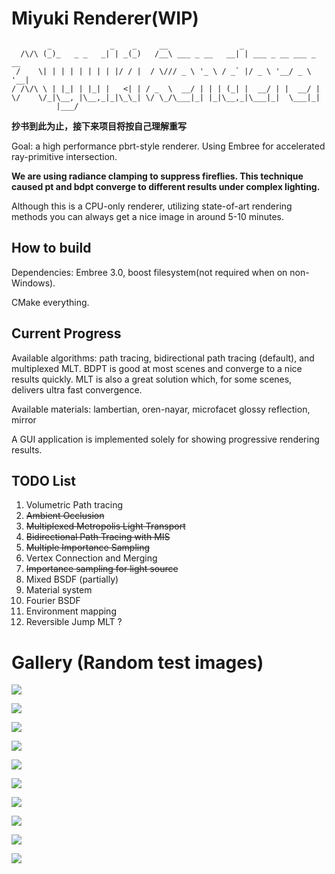 

# Miyuki Renderer(WIP)

```
        _             _    _     __                _
  /\/\ (_)_   _ _   _| | _(_)   /__\ ___ _ __   __| | ___ _ __ ___ _ __
 /    \| | | | | | | | |/ / |  / \/// _ \ '_ \ / _` |/ _ \ '__/ _ \ '__|
/ /\/\ \ | |_| | |_| |   <| | / _  \  __/ | | | (_| |  __/ | |  __/ |
\/    \/_|\__, |\__,_|_|\_\_| \/ \_/\___|_| |_|\__,_|\___|_|  \___|_|
          |___/
```
<b>抄书到此为止，接下来项目将按自己理解重写</b>

Goal: a high performance pbrt-style renderer. Using Embree for accelerated ray-primitive intersection.

<b>We are using radiance clamping to suppress fireflies. This technique caused pt and bdpt converge to different results under complex lighting.</b>

Although this is a CPU-only renderer, utilizing state-of-art rendering methods you can always get a nice image in around 5-10 minutes.

## How to build

Dependencies: Embree 3.0, boost filesystem(not required when on non-Windows).

CMake everything.

## Current Progress 

Available algorithms: path tracing, bidirectional path tracing (default),  and multiplexed MLT. BDPT is good at most scenes and converge to a nice results quickly. MLT is also a great solution which, for some scenes, delivers ultra fast convergence.

Available materials: lambertian, oren-nayar, microfacet glossy reflection, mirror

A GUI application is implemented solely for showing progressive rendering results.

##  TODO List

1. Volumetric Path tracing
2. ~~Ambient Occlusion~~
3. ~~Multiplexed Metropolis Light Transport~~
4. ~~Bidirectional Path Tracing with MIS~~ 
5. ~~Multiple Importance Sampling~~
6. Vertex Connection and Merging
7. ~~Importance sampling for light source~~
8. Mixed BSDF (partially)
9. Material system
10. Fourier BSDF
11. Environment mapping
12. Reversible Jump MLT ?

# Gallery (Random test images)
![](gallery/living_room.png)

![](gallery/breakfast_room.png)

![](gallery/veach.png)

![](gallery/sibenik.png)

![](gallery/vokselia_spawn_pr0.1.png)

![](gallery/ring.png)

![](gallery/sportsCar.png)

![](gallery/conference.png)

![](gallery/vokselia_spawn.png)

![](gallery/tough_box.png)


